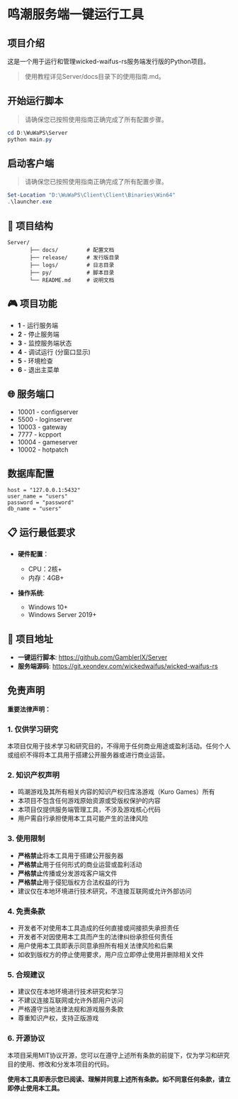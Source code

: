 # 鸣潮服务端一键运行工具

## 项目介绍

这是一个用于运行和管理wicked-waifus-rs服务端发行版的Python项目。

> 使用教程详见Server/docs目录下的使用指南.md。

## 开始运行脚本

> 请确保您已按照使用指南正确完成了所有配置步骤。

```PowerShell
cd D:\WuWaPS\Server
python main.py
```

## 启动客户端

> 请确保您已按照使用指南正确完成了所有配置步骤。

```PowerShell
Set-Location "D:\WuWaPS\Client\Client\Binaries\Win64"
.\launcher.exe
```
## 📁 项目结构

```
Server/
       ├── docs/         # 配置文档
       ├── release/      # 发行版目录
       ├── logs/         # 日志目录
       ├── py/           # 脚本目录
       └── README.md     # 说明文档
```

## 🎮 项目功能

- **1** - 运行服务端
- **2** - 停止服务端
- **3** - 监控服务端状态
- **4** - 调试运行 (分窗口显示)
- **5** - 环境检查
- **6** - 退出主菜单

## 🌐 服务端口

- 10001 - configserver
- 5500 - loginserver
- 10003 - gateway
- 7777 - kcpport
- 10004 - gameserver
- 10002 - hotpatch


## 数据库配置

```
host = "127.0.0.1:5432"
user_name = "users"
password = "password"
db_name = "users"
```

## 📋 运行最低要求

- **硬件配置**：
    - CPU：2核+
    - 内存：4GB+

- **操作系统**:
    - Windows 10+
    - Windows Server 2019+

## 🔗 项目地址

- **一键运行脚本**: https://github.com/GamblerIX/Server
- **服务端源码**: https://git.xeondev.com/wickedwaifus/wicked-waifus-rs

## 免责声明

**重要法律声明：**

### 1. 仅供学习研究
本项目仅用于技术学习和研究目的，不得用于任何商业用途或盈利活动。任何个人或组织不得将本工具用于搭建公开服务器或进行商业运营。

### 2. 知识产权声明
- 鸣潮游戏及其所有相关内容的知识产权归库洛游戏（Kuro Games）所有
- 本项目不包含任何游戏原始资源或受版权保护的内容
- 本项目仅提供服务端管理工具，不涉及游戏核心代码
- 用户需自行承担使用本工具可能产生的法律风险

### 3. 使用限制
- **严格禁止**将本工具用于搭建公开服务器
- **严格禁止**用于任何形式的商业运营或盈利活动
- **严格禁止**传播或分发游戏客户端文件
- **严格禁止**用于侵犯版权方合法权益的行为
- 建议仅在本地环境进行技术研究，不连接互联网或允许外部访问

### 4. 免责条款
- 开发者不对使用本工具造成的任何直接或间接损失承担责任
- 开发者不对因使用本工具而产生的法律纠纷承担任何责任
- 用户使用本工具即表示同意承担所有相关法律风险和后果
- 如收到版权方的停止使用要求，用户应立即停止使用并删除相关文件

### 5. 合规建议
- 建议仅在本地环境进行技术研究和学习
- 不建议连接互联网或允许外部用户访问
- 严格遵守当地法律法规和游戏服务条款
- 尊重知识产权，支持正版游戏

### 6. 开源协议
本项目采用MIT协议开源，您可以在遵守上述所有条款的前提下，仅为学习和研究目的使用、修改和分发本项目的代码。

**使用本工具即表示您已阅读、理解并同意上述所有条款。如不同意任何条款，请立即停止使用本工具。**
